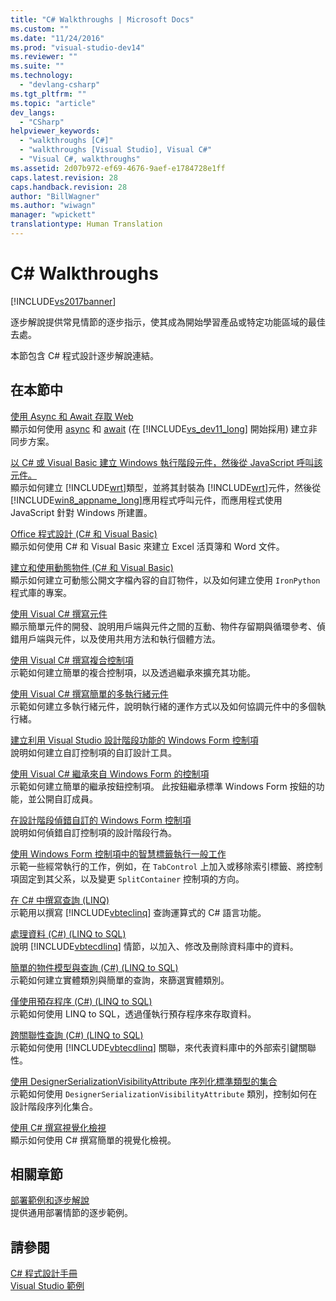 ```yaml
---
title: "C# Walkthroughs | Microsoft Docs"
ms.custom: ""
ms.date: "11/24/2016"
ms.prod: "visual-studio-dev14"
ms.reviewer: ""
ms.suite: ""
ms.technology: 
  - "devlang-csharp"
ms.tgt_pltfrm: ""
ms.topic: "article"
dev_langs: 
  - "CSharp"
helpviewer_keywords: 
  - "walkthroughs [C#]"
  - "walkthroughs [Visual Studio], Visual C#"
  - "Visual C#, walkthroughs"
ms.assetid: 2d07b972-ef69-4676-9aef-e1784728e1ff
caps.latest.revision: 28
caps.handback.revision: 28
author: "BillWagner"
ms.author: "wiwagn"
manager: "wpickett"
translationtype: Human Translation
---
```

# C# Walkthroughs
[!INCLUDE[vs2017banner](../csharp/includes/vs2017banner.md)]

逐步解說提供常見情節的逐步指示，使其成為開始學習產品或特定功能區域的最佳去處。  
  
 本節包含 C\# 程式設計逐步解說連結。  
  
## 在本節中  
 [使用 Async 和 Await 存取 Web](../Topic/Walkthrough:%20Accessing%20the%20Web%20by%20Using%20Async%20and%20Await%20\(C%23%20and%20Visual%20Basic\).md)  
 顯示如何使用 [async](../csharp/language-reference/keywords/async.md) 和 [await](../csharp/language-reference/keywords/await.md) \(在 [!INCLUDE[vs_dev11_long](../csharp/includes/vs_dev11_long_md.md)] 開始採用\) 建立非同步方案。  
  
 [以 C\# 或 Visual Basic 建立 Windows 執行階段元件，然後從 JavaScript 呼叫該元件。](../Topic/Walkthrough:%20Creating%20a%20simple%20component%20in%20C%23%20or%20Visual%20Basic%20and%20calling%20it%20from%20JavaScript.md)  
 顯示如何建立 [!INCLUDE[wrt](../csharp/includes/wrt_md.md)]類型，並將其封裝為 [!INCLUDE[wrt](../csharp/includes/wrt_md.md)]元件，然後從 [!INCLUDE[win8_appname_long](../csharp/includes/win8_appname_long_md.md)]應用程式呼叫元件，而應用程式使用 JavaScript 針對 Windows 所建置。  
  
 [Office 程式設計 \(C\# 和 Visual Basic\)](../csharp/programming-guide/interop/walkthrough-office-programming.md)  
 顯示如何使用 C\# 和 Visual Basic 來建立 Excel 活頁簿和 Word 文件。  
  
 [建立和使用動態物件 \(C\# 和 Visual Basic\)](../csharp/programming-guide/types/walkthrough-creating-and-using-dynamic-objects.md)  
 顯示如何建立可動態公開文字檔內容的自訂物件，以及如何建立使用 `IronPython` 程式庫的專案。  
  
 [使用 Visual C\# 撰寫元件](../Topic/Walkthrough:%20Authoring%20a%20Component%20with%20Visual%20C%23.md)  
 顯示簡單元件的開發、說明用戶端與元件之間的互動、物件存留期與循環參考、偵錯用戶端與元件，以及使用共用方法和執行個體方法。  
  
 [使用 Visual C\# 撰寫複合控制項](../Topic/Walkthrough:%20Authoring%20a%20Composite%20Control%20with%20Visual%20C%23.md)  
 示範如何建立簡單的複合控制項，以及透過繼承來擴充其功能。  
  
 [使用 Visual C\# 撰寫簡單的多執行緒元件](../Topic/Walkthrough:%20Authoring%20a%20Simple%20Multithreaded%20Component%20with%20Visual%20C%23.md)  
 示範如何建立多執行緒元件，說明執行緒的運作方式以及如何協調元件中的多個執行緒。  
  
 [建立利用 Visual Studio 設計階段功能的 Windows Form 控制項](../Topic/Walkthrough:%20Creating%20a%20Windows%20Forms%20Control%20That%20Takes%20Advantage%20of%20Visual%20Studio%20Design-Time%20Features.md)  
 說明如何建立自訂控制項的自訂設計工具。  
  
 [使用 Visual C\# 繼承來自 Windows Form 的控制項](../Topic/Walkthrough:%20Inheriting%20from%20a%20Windows%20Forms%20Control%20with%20Visual%20C%23.md)  
 示範如何建立簡單的繼承按鈕控制項。  此按鈕繼承標準 Windows Form 按鈕的功能，並公開自訂成員。  
  
 [在設計階段偵錯自訂的 Windows Form 控制項](../Topic/Walkthrough:%20Debugging%20Custom%20Windows%20Forms%20Controls%20at%20Design%20Time.md)  
 說明如何偵錯自訂控制項的設計階段行為。  
  
 [使用 Windows Form 控制項中的智慧標籤執行一般工作](../Topic/Walkthrough:%20Performing%20Common%20Tasks%20Using%20Smart%20Tags%20on%20Windows%20Forms%20Controls.md)  
 示範一些經常執行的工作，例如，在 `TabControl` 上加入或移除索引標籤、將控制項固定到其父系，以及變更 `SplitContainer` 控制項的方向。  
  
 [在 C\# 中撰寫查詢 \(LINQ\)](../csharp/programming-guide/concepts/linq/walkthrough-writing-queries-linq.md)  
 示範用以撰寫 [!INCLUDE[vbteclinq](../csharp/includes/vbteclinq_md.md)] 查詢運算式的 C\# 語言功能。  
  
 [處理資料 \(C\#\) \(LINQ to SQL\)](../Topic/Walkthrough:%20Manipulating%20Data%20\(C%23\).md)  
 說明 [!INCLUDE[vbtecdlinq](../csharp/includes/vbtecdlinq_md.md)] 情節，以加入、修改及刪除資料庫中的資料。  
  
 [簡單的物件模型與查詢 \(C\#\) \(LINQ to SQL\)](../Topic/Walkthrough:%20Simple%20Object%20Model%20and%20Query%20\(C%23\).md)  
 示範如何建立實體類別與簡單的查詢，來篩選實體類別。  
  
 [僅使用預存程序 \(C\#\) \(LINQ to SQL\)](../Topic/Walkthrough:%20Using%20Only%20Stored%20Procedures%20\(C%23\).md)  
 示範如何使用 LINQ to SQL，透過僅執行預存程序來存取資料。  
  
 [跨關聯性查詢 \(C\#\) \(LINQ to SQL\)](../Topic/Walkthrough:%20Querying%20Across%20Relationships%20\(C%23\).md)  
 示範如何使用 [!INCLUDE[vbtecdlinq](../csharp/includes/vbtecdlinq_md.md)] 關聯，來代表資料庫中的外部索引鍵關聯性。  
  
 [使用 DesignerSerializationVisibilityAttribute 序列化標準類型的集合](../Topic/Walkthrough:%20Serializing%20Collections%20of%20Standard%20Types%20with%20the%20DesignerSerializationVisibilityAttribute.md)  
 示範如何使用 `DesignerSerializationVisibilityAttribute` 類別，控制如何在設計階段序列化集合。  
  
 [使用 C\# 撰寫視覺化檢視](../Topic/Walkthrough:%20Writing%20a%20Visualizer%20in%20C%23.md)  
 顯示如何使用 C\# 撰寫簡單的視覺化檢視。  
  
## 相關章節  
 [部署範例和逐步解說](/visual-studio/deployment/clickonce-deployment-samples-and-walkthroughs)  
 提供通用部署情節的逐步範例。  
  
## 請參閱  
 [C\# 程式設計手冊](../csharp/programming-guide/index.md)   
 [Visual Studio 範例](/visual-studio/ide/visual-studio-samples)